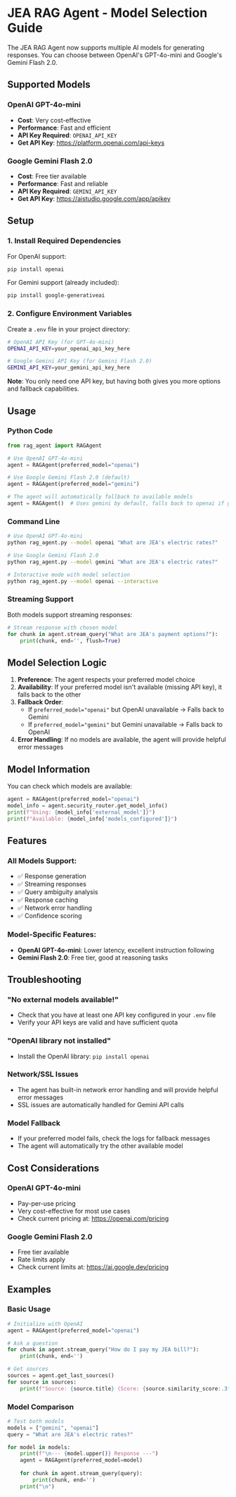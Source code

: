 # JEA RAG Agent - Model Selection Guide

The JEA RAG Agent now supports multiple AI models for generating responses. You can choose between OpenAI's GPT-4o-mini and Google's Gemini Flash 2.0.

## Supported Models

### OpenAI GPT-4o-mini
- **Cost**: Very cost-effective
- **Performance**: Fast and efficient
- **API Key Required**: `OPENAI_API_KEY`
- **Get API Key**: https://platform.openai.com/api-keys

### Google Gemini Flash 2.0
- **Cost**: Free tier available
- **Performance**: Fast and reliable
- **API Key Required**: `GEMINI_API_KEY`
- **Get API Key**: https://aistudio.google.com/app/apikey

## Setup

### 1. Install Required Dependencies

For OpenAI support:
```bash
pip install openai
```

For Gemini support (already included):
```bash
pip install google-generativeai
```

### 2. Configure Environment Variables

Create a `.env` file in your project directory:

```bash
# OpenAI API Key (for GPT-4o-mini)
OPENAI_API_KEY=your_openai_api_key_here

# Google Gemini API Key (for Gemini Flash 2.0)
GEMINI_API_KEY=your_gemini_api_key_here
```

**Note**: You only need one API key, but having both gives you more options and fallback capabilities.

## Usage

### Python Code

```python
from rag_agent import RAGAgent

# Use OpenAI GPT-4o-mini
agent = RAGAgent(preferred_model="openai")

# Use Google Gemini Flash 2.0 (default)
agent = RAGAgent(preferred_model="gemini")

# The agent will automatically fallback to available models
agent = RAGAgent()  # Uses gemini by default, falls back to openai if gemini unavailable
```

### Command Line

```bash
# Use OpenAI GPT-4o-mini
python rag_agent.py --model openai "What are JEA's electric rates?"

# Use Google Gemini Flash 2.0
python rag_agent.py --model gemini "What are JEA's electric rates?"

# Interactive mode with model selection
python rag_agent.py --model openai --interactive
```

### Streaming Support

Both models support streaming responses:

```python
# Stream response with chosen model
for chunk in agent.stream_query("What are JEA's payment options?"):
    print(chunk, end='', flush=True)
```

## Model Selection Logic

1. **Preference**: The agent respects your preferred model choice
2. **Availability**: If your preferred model isn't available (missing API key), it falls back to the other
3. **Fallback Order**: 
   - If `preferred_model="openai"` but OpenAI unavailable → Falls back to Gemini
   - If `preferred_model="gemini"` but Gemini unavailable → Falls back to OpenAI
4. **Error Handling**: If no models are available, the agent will provide helpful error messages

## Model Information

You can check which models are available:

```python
agent = RAGAgent(preferred_model="openai")
model_info = agent.security_router.get_model_info()
print(f"Using: {model_info['external_model']}")
print(f"Available: {model_info['models_configured']}")
```

## Features

### All Models Support:
- ✅ Response generation
- ✅ Streaming responses
- ✅ Query ambiguity analysis
- ✅ Response caching
- ✅ Network error handling
- ✅ Confidence scoring

### Model-Specific Features:
- **OpenAI GPT-4o-mini**: Lower latency, excellent instruction following
- **Gemini Flash 2.0**: Free tier, good at reasoning tasks

## Troubleshooting

### "No external models available!"
- Check that you have at least one API key configured in your `.env` file
- Verify your API keys are valid and have sufficient quota

### "OpenAI library not installed"
- Install the OpenAI library: `pip install openai`

### Network/SSL Issues
- The agent has built-in network error handling and will provide helpful error messages
- SSL issues are automatically handled for Gemini API calls

### Model Fallback
- If your preferred model fails, check the logs for fallback messages
- The agent will automatically try the other available model

## Cost Considerations

### OpenAI GPT-4o-mini
- Pay-per-use pricing
- Very cost-effective for most use cases
- Check current pricing at: https://openai.com/pricing

### Google Gemini Flash 2.0
- Free tier available
- Rate limits apply
- Check current limits at: https://ai.google.dev/pricing

## Examples

### Basic Usage
```python
# Initialize with OpenAI
agent = RAGAgent(preferred_model="openai")

# Ask a question
for chunk in agent.stream_query("How do I pay my JEA bill?"):
    print(chunk, end='')

# Get sources
sources = agent.get_last_sources()
for source in sources:
    print(f"Source: {source.title} (Score: {source.similarity_score:.3f})")
```

### Model Comparison
```python
# Test both models
models = ["gemini", "openai"]
query = "What are JEA's electric rates?"

for model in models:
    print(f"\n--- {model.upper()} Response ---")
    agent = RAGAgent(preferred_model=model)
    
    for chunk in agent.stream_query(query):
        print(chunk, end='')
    print("\n")
``` 